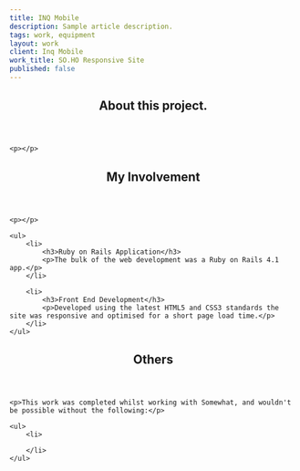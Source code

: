 ```yaml
---
title: INQ Mobile
description: Sample article description.
tags: work, equipment
layout: work
client: Inq Mobile
work_title: SO.HO Responsive Site
published: false
---
```


<section class="about">
    <header>
        <h2>About this project.</h2>
    </header>

    <p></p>

</section>


<section class="about">
    <header>
        <h2>My Involvement</h2>
    </header>

    <p></p>

    <ul>
        <li>
            <h3>Ruby on Rails Application</h3>
            <p>The bulk of the web development was a Ruby on Rails 4.1 app.</p>
        </li>

        <li>
            <h3>Front End Development</h3>
            <p>Developed using the latest HTML5 and CSS3 standards the site was responsive and optimised for a short page load time.</p>
        </li>
    </ul>
</section>

<section class="others">
    <header>
        <h2>Others</h2>
    </header>

    <p>This work was completed whilst working with Somewhat, and wouldn't be possible without the following:</p>

    <ul>
        <li>

        </li>
    </ul>
</section>